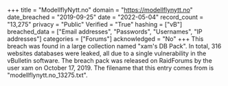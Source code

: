 +++
title = "ModellflyNytt.no"
domain = "https://modellflynytt.no"
date_breached = "2019-09-25"
date = "2022-05-04"
record_count = "13,275"
privacy = "Public"
Verified = "True"
hashing = ["vB"]
breached_data = ["Email addresses", "Passwords", "Usernames", "IP addresses"]
categories = ["Forums"]
acknowledged = "No"
+++
This breach was found in a large collection named "xam's DB Pack". In total, 316 websites databases were leaked, all due to a single vulnerability in the vBulletin software. The breach pack was released on RaidForums by the user xam on October 17, 2019. The filename that this entry comes from is "modellflynytt.no_13275.txt".
